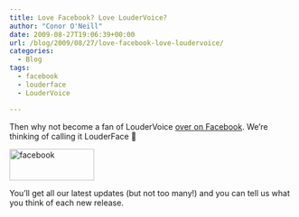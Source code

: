 ```yaml
---
title: Love Facebook? Love LouderVoice?
author: "Conor O'Neill"
date: 2009-08-27T19:06:39+00:00
url: /blog/2009/08/27/love-facebook-love-loudervoice/
categories:
  - Blog
tags:
  - facebook
  - louderface
  - LouderVoice

---
```

Then why not become a fan of LouderVoice [over on Facebook][1]. We&#8217;re thinking of calling it LouderFace 🙂

<img class="aligncenter size-full wp-image-240" title="facebook" src="http://www.loudervoice.com/wp-content/uploads/2009/08/facebook.jpg" alt="facebook" width="150" height="56" />

You&#8217;ll get all our latest updates (but not too many!) and you can tell us what you think of each new release.

 [1]: http://www.facebook.com/pages/LouderVoice/7397405425